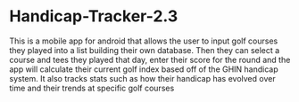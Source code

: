 # Handicap-Tracker-2.3

This is a mobile app for android that allows the user to input golf courses they played into a list building their own database. Then they
can select a course and tees they played that day, enter their score for the round and the app will calculate their current golf index based off 
of the GHIN handicap system. It also tracks stats such as how their handicap has evolved over time and their trends at specific golf courses

